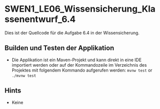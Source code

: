 # SWEN1_LE06_Wissensicherung_Klassenentwurf_6.4

Dies ist der Quellcode für die Aufgabe 6.4 in der Wissensicherung.  

## Builden und Testen der Applikation  
* Die Applikation ist ein Maven-Projekt und kann direkt in eine IDE importiert werden oder auf der Kommandozeile im Verzeichnis des Projektes mit folgendem Kommando aufgerufen werden: ```mvnw test``` or ```./mvnw test```  

## Hints
* Keine
